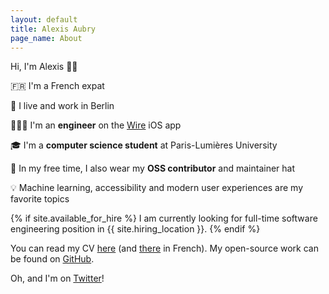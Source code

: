 ```yaml
---
layout: default
title: Alexis Aubry
page_name: About
---
```


Hi, I'm Alexis 👋🏻

🇫🇷 I'm a French expat

🐻 I live and work in Berlin

👨🏻‍💻 I'm an **engineer** on the <a href="https://wire.com" target="_blank">Wire</a> iOS app

🎓 I'm a **computer science student** at Paris-Lumières University

🎩 In my free time, I also wear my **OSS contributor** and maintainer hat

💡 Machine learning, accessibility and modern user experiences are my favorite topics

{% if site.available_for_hire %}
I am currently looking for full-time software engineering position in {{ site.hiring_location }}.
{% endif %}

You can read my CV <a href="/cv/Alexis_Aubry_CV_01-2018.pdf" target="_blank">here</a> (and <a href="/cv/Alexis_Aubry_CV_01-2018_fr.pdf" target="_blank">there</a> in French).
My open-source work can be found on <a href="https://github.com/alexaubry" target="_blank">GitHub</a>.

Oh, and I'm on <a href="https://twitter.com/_alexaubry" target="_blank">Twitter</a>!
